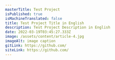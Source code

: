 ```yaml
---
masterTitle: Test Project
isPublished: true
isMachineTranslated: false
title: Test Project Title in English
description: Test Project Description in English
date: 2022-03-19T03:45:27.333Z
image: /assets/content/article-4.jpg
imageAlt: image caption
gitLink: https://github.com/
siteLink: https://github.com/
---
```

